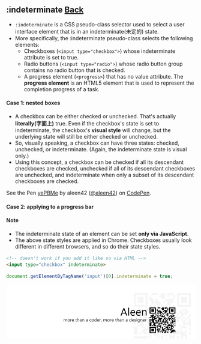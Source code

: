 ## :indeterminate [**Back**](./../pseudoClass.md)

- `:indeterminate` is a CSS pseudo-class selector used to select a user interface element that is in an indeterminate(未定的) state.
- More specifically, the :indeterminate pseudo-class selects the following elements:
    - Checkboxes (`<input type="checkbox">`) whose indeterminate attribute is set to true.
    - Radio buttons (`<input type="radio">`) whose radio button group contains no radio button that is checked.
    - A progress element (`<progress>`) that has no value attribute. The **progress element** is an HTML5 element that is used to represent the completion progress of a task.

#### Case 1: nested boxes

- A checkbox can be either checked or unchecked. That's actually **literally(字面上)** true. Even if the checkbox's state is set to indeterminate, the checkbox's **visual style** will change, but the underlying state will still be either checked or unchecked.
- So, visually speaking, a checkbox can have three states: checked, unchecked, or indeterminate. (Again, the indeterminate state is visual only.)
- Using this concept, a checkbox can be checked if all its descendant checkboxes are checked, unchecked if all of its descendant checkboxes are unchecked, and indeterminate when only a subset of its descendant checkboxes are checked.

<p data-height="266" data-theme-id="21735" data-slug-hash="yePBMe" data-default-tab="result" data-user="aleen42" class='codepen'>See the Pen <a href='http://codepen.io/aleen42/pen/yePBMe/'>yePBMe</a> by aleen42 (<a href='http://codepen.io/aleen42'>@aleen42</a>) on <a href='http://codepen.io'>CodePen</a>.</p>
<script async src="//assets.codepen.io/assets/embed/ei.js"></script>

#### Case 2: applying to a progress bar



#### Note

- The indeterminate state of an element can be set **only via JavaScript**.
- The above state styles are applied in Chrome. Checkboxes usually look different in different browsers, and so do their state styles.

```html
<!-- doesn't work if you add it like so via HTML -->
<input type="checkbox" indeterminate>
```

```js
document.getElementByTagName('input')[0].indeterminate = true;
```

<a href="http://aleen42.github.io/" target="_blank" ><img src="./../../../pic/tail.gif"></a>
